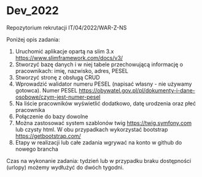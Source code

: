 # Dev_2022
Repozytorium rekrutacji IT/04/2022/WAR-Z-NS

Poniżej opis zadania:
1) Uruchomić aplikacje opartą na slim 3.x https://www.slimframework.com/docs/v3/
2) Stworzyć bazę danych i w niej tabele przechowującą informację o pracownikach: imię, nazwisko, adres, PESEL
3) Stworzyć stronę z obsługą CRUD
4) Wprowadzić walidator numeru PESEL (napisać własny - nie używamy gotowca). Numer PESEL https://obywatel.gov.pl/pl/dokumenty-i-dane-osobowe/czym-jest-numer-pesel
5) Na liście pracowników wyświetlić dodatkowo, datę urodzenia oraz płeć pracownika
6) Połączenie do bazy dowolne
7) Można zastosować system szablonów twig https://twig.symfony.com lub czysty html. W obu przypadkach wykorzystać bootstrap https://getbootstrap.com/
8) Etapy w realizacji lub całe zadania wgrywać na konto w github do nowego brancha

Czas na wykonanie zadania: tydzień lub w przypadku braku dostępności (urlopy) możemy wydłużyć do dwóch tygodni.